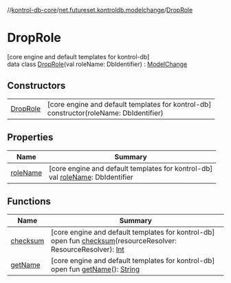 //[kontrol-db-core](../../../index.md)/[net.futureset.kontroldb.modelchange](../index.md)/[DropRole](index.md)

# DropRole

[core engine and default templates for kontrol-db]\
data class [DropRole](index.md)(val roleName: DbIdentifier) : [ModelChange](../-model-change/index.md)

## Constructors

| | |
|---|---|
| [DropRole](-drop-role.md) | [core engine and default templates for kontrol-db]<br>constructor(roleName: DbIdentifier) |

## Properties

| Name | Summary |
|---|---|
| [roleName](role-name.md) | [core engine and default templates for kontrol-db]<br>val [roleName](role-name.md): DbIdentifier |

## Functions

| Name | Summary |
|---|---|
| [checksum](../-model-change/checksum.md) | [core engine and default templates for kontrol-db]<br>open fun [checksum](../-model-change/checksum.md)(resourceResolver: ResourceResolver): [Int](https://kotlinlang.org/api/latest/jvm/stdlib/kotlin/-int/index.html) |
| [getName](../-model-change/get-name.md) | [core engine and default templates for kontrol-db]<br>open fun [getName](../-model-change/get-name.md)(): [String](https://kotlinlang.org/api/latest/jvm/stdlib/kotlin/-string/index.html) |

